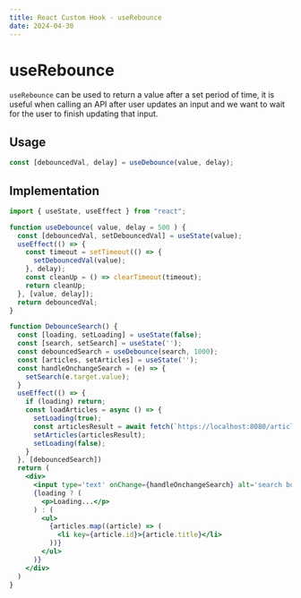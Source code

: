 ```yaml
---
title: React Custom Hook - useRebounce
date: 2024-04-30
---
```


# useRebounce

`useRebounce` can be used to return a value after a set period of time, it is useful when calling an API after user updates an input and we want to wait for the user to finish updating that input.

## Usage

```jsx
const [debouncedVal, delay] = useDebounce(value, delay);
```

## Implementation

```jsx
import { useState, useEffect } from "react";

function useDebounce( value, delay = 500 ) {
  const [debouncedVal, setDebouncedVal] = useState(value);
  useEffect(() => {
    const timeout = setTimeout(() => {
      setDebouncedVal(value);
    }, delay);
    const cleanUp = () => clearTimeout(timeout);
    return cleanUp;
  }, [value, delay]);
  return debouncedVal;
}

function DebounceSearch() {
  const [loading, setLoading] = useState(false);
  const [search, setSearch] = useState('');
  const debouncedSearch = useDebounce(search, 1000);
  const [articles, setArticles] = useState('');
  const handleOnchangeSearch = (e) => {
    setSearch(e.target.value);
  }
  useEffect(() => {
    if (loading) return;
    const loadArticles = async () => {
      setLoading(true);
      const articlesResult = await fetch(`https://localhost:8080/article?search=${debouncedSearch}`);
      setArticles(articlesResult);
      setLoading(false);
    }
  }, [debouncedSearch])
  return (
    <div>
      <input type='text' onChange={handleOnchangeSearch} alt='search box'>
      {loading ? (
        <p>Loading...</p>
      ) : (
        <ul>
          {articles.map((article) => (
            <li key={article.id}>{article.title}</li>
          ))}
        </ul>
      )}
    </div>
  )
}
```
